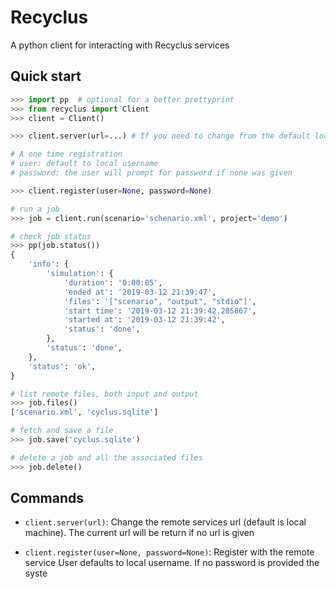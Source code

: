 # Recyclus
A python client for interacting with Recyclus services 

## Quick start

``` python
>>> import pp  # optional for a better prettyprint
>>> from recyclus import Client
>>> client = Client()

>>> client.server(url=...) # If you need to change from the default local service

# A one time registration 
# user: default to local username
# password: the user will prompt for password if none was given

>>> client.register(user=None, password=None) 

# run a job
>>> job = client.run(scenario='schenario.xml', project='demo')

# check job status
>>> pp(job.status())
{
    'info': {
        'simulation': {
            'duration': '0:00:05',
            'ended at': '2019-03-12 21:39:47',
            'files': '["scenario", "output", "stdio"]',
            'start time': '2019-03-12 21:39:42.285867',
            'started at': '2019-03-12 21:39:42',
            'status': 'done',
        },
        'status': 'done',
    },
    'status': 'ok',
}

# list remote files, both input and output
>>> job.files()
['scenario.xml', 'cyclus.sqlite']

# fetch and save a file
>>> job.save('cyclus.sqlite')

# delete a job and all the associated files
>>> job.delete()
```

## Commands

* `client.server(url)`: Change the remote services url (default is local machine). 
 The current url will be return if no url is given

* `client.register(user=None, password=None)`: Register with the remote service User defaults to local username. If 
no password is provided the syste


